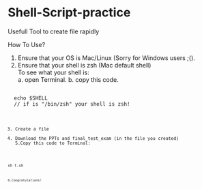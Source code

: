 # Shell-Script-practice
Usefull Tool to create file rapidly

How To Use?

1. Ensure that your OS is Mac/Linux (Sorry for Windows users ;().   
2. Ensure that your shell is zsh (Mac default shell)  
  To see what your shell is:  
  a. open Terminal. 
  b. copy this code. 
  <code>
  echo $SHELL
  // if is "/bin/zsh" your shell is zsh!
  <code>
  
3. Create a file
4. Download the PPTs and final_test_exam (in the file you created)
5.Copy this code to Terminal:
<code>
sh t.sh
<code>

6.Congratulations!
